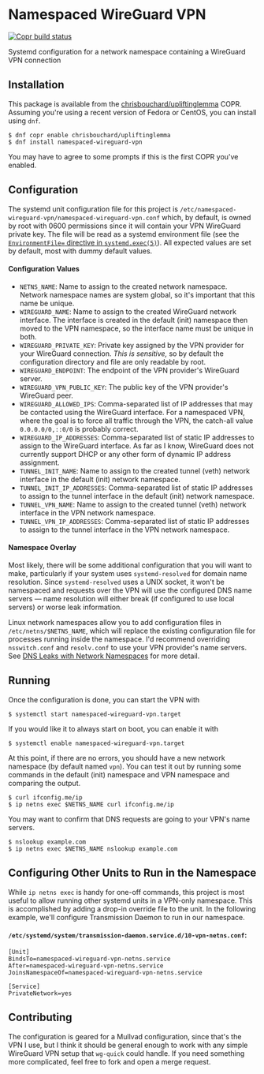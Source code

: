 # Namespaced WireGuard VPN

[![Copr build status][namespaced-wireguard-vpn-status-img]][namespaced-wireguard-vpn]

Systemd configuration for a network namespace containing a WireGuard VPN connection

## Installation

This package is available from the
[chrisbouchard/upliftinglemma][chrisbouchard/upliftinglemma] COPR. Assuming
you're using a recent version of Fedora or CentOS, you can install using `dnf`.

```console
$ dnf copr enable chrisbouchard/upliftinglemma
$ dnf install namespaced-wireguard-vpn
```

You may have to agree to some prompts if this is the first COPR you've enabled.

## Configuration

The systemd unit configuration file for this project is
`/etc/namespaced-wireguard-vpn/namespaced-wireguard-vpn.conf` which, by
default, is owned by root with 0600 permissions since it will contain your VPN
WireGuard private key. The file will be read as a systemd environment file (see
the [`EnvironmentFile=` directive in `systemd.exec(5)`][environmentfile=]). All
expected values are set by default, most with dummy default values.

#### Configuration Values

- `NETNS_NAME`:
  Name to assign to the created network namespace. Network namespace names are
  system global, so it's important that this name be unique.
- `WIREGUARD_NAME`:
  Name to assign to the created WireGuard network interface. The interface is
  created in the default (init) namespace then moved to the VPN namespace, so
  the interface name must be unique in both.
- `WIREGUARD_PRIVATE_KEY`:
  Private key assigned by the VPN provider for your WireGuard connection. _This
  is sensitive,_ so by default the configuration directory and file are only
  readable by root.
- `WIREGUARD_ENDPOINT`:
  The endpoint of the VPN provider's WireGuard server.
- `WIREGUARD_VPN_PUBLIC_KEY`:
  The public key of the VPN provider's WireGuard peer.
- `WIREGUARD_ALLOWED_IPS`:
  Comma-separated list of IP addresses that may be contacted using the
  WireGuard interface. For a namespaced VPN, where the goal is to force all
  traffic through the VPN, the catch-all value `0.0.0.0/0,::0/0` is probably
  correct.
- `WIREGUARD_IP_ADDRESSES`:
  Comma-separated list of static IP addresses to assign to the WireGuard
  interface. As far as I know, WireGuard does not currently support DHCP or any
  other form of dynamic IP address assignment.
- `TUNNEL_INIT_NAME`:
  Name to assign to the created tunnel (veth) network interface in the default
  (init) network namespace.
- `TUNNEL_INIT_IP_ADDRESSES`:
  Comma-separated list of static IP addresses to assign to the tunnel interface
  in the default (init) network namespace.
- `TUNNEL_VPN_NAME`:
  Name to assign to the created tunnel (veth) network interface in the VPN
  network namespace.
- `TUNNEL_VPN_IP_ADDRESSES`:
  Comma-separated list of static IP addresses to assign to the tunnel interface
  in the VPN network namespace.

#### Namespace Overlay

Most likely, there will be some additional configuration that you will want to
make, particularly if your system uses `systemd-resolved` for domain name
resolution. Since `systemd-resolved` uses a UNIX socket, it won't be namespaced
and requests over the VPN will use the configured DNS name servers&nbsp;&mdash;
name resolution will either break (if configured to use local servers) or worse
leak information.

Linux network namespaces allow you to add configuration files in
`/etc/netns/$NETNS_NAME`, which will replace the existing configuration file
for processes running inside the namespace. I'd recommend overriding
`nsswitch.conf` and `resolv.conf` to use your VPN provider's name servers. See
[DNS Leaks with Network Namespaces][dns-leaks-with-netns] for more detail.

## Running

Once the configuration is done, you can start the VPN with

```console
$ systemctl start namespaced-wireguard-vpn.target
```

If you would like it to always start on boot, you can enable it with

```console
$ systemctl enable namespaced-wireguard-vpn.target
```

At this point, if there are no errors, you should have a new network namespace
(by default named `vpn`). You can test it out by running some commands in the
default (init) namespace and VPN namespace and comparing the output.

```console
$ curl ifconfig.me/ip
$ ip netns exec $NETNS_NAME curl ifconfig.me/ip
```

You may want to confirm that DNS requests are going to your VPN's name servers.

```console
$ nslookup example.com
$ ip netns exec $NETNS_NAME nslookup example.com
```

## Configuring Other Units to Run in the Namespace

While `ip netns exec` is handy for one-off commands, this project is most
useful to allow running other systemd units in a VPN-only namespace. This is accomplished by
adding a drop-in override file to the unit. In the following example, we'll configure
Transmission Daemon to run in our namespace.

#### `/etc/systemd/system/transmission-daemon.service.d/10-vpn-netns.conf`:

```systemd
[Unit]
BindsTo=namespaced-wireguard-vpn-netns.service
After=namespaced-wireguard-vpn-netns.service
JoinsNamespaceOf=namespaced-wireguard-vpn-netns.service

[Service]
PrivateNetwork=yes
```

## Contributing

The configuration is geared for a Mullvad configuration, since that's the VPN I
use, but I think it should be general enough to work with any simple WireGuard
VPN setup that `wg-quick` could handle. If you need something more complicated,
feel free to fork and open a merge request.

[chrisbouchard/upliftinglemma]: https://copr.fedorainfracloud.org/coprs/chrisbouchard/upliftinglemma
[namespaced-wireguard-vpn]: https://copr.fedorainfracloud.org/coprs/chrisbouchard/upliftinglemma/package/namespaced-wireguard-vpn/
[namespaced-wireguard-vpn-status-img]: https://copr.fedorainfracloud.org/coprs/chrisbouchard/upliftinglemma/package/namespaced-wireguard-vpn/status_image/last_build.png
[environmentfile=]: https://www.freedesktop.org/software/systemd/man/systemd.exec.html#EnvironmentFile=
[dns-leaks-with-netns]: https://philipdeljanov.com/posts/2019/05/31/dns-leaks-with-network-namespaces/
